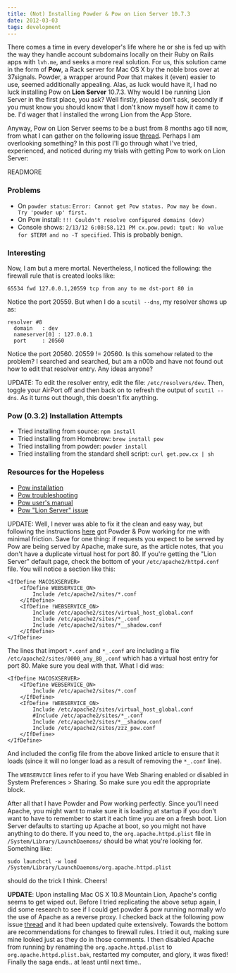 ```yaml
---
title: (Not) Installing Powder & Pow on Lion Server 10.7.3
date: 2012-03-03
tags: development
---
```


There comes a time in every developer's life where he or she is fed up with the way they handle account subdomains locally on their Ruby on Rails apps with `lvh.me`, and seeks a more real solution. For us, this solution came in the form of **Pow**, a Rack server for Mac OS X by the noble bros over at 37signals. Powder, a wrapper around Pow that makes it (even) easier to use, seemed additionally appealing. Alas, as luck would have it, I had no luck installing Pow on **Lion Server** 10.7.3. Why would I be running Lion Server in the first place, you ask? Well firstly, please don't ask, secondly if you must know you should know that I don't know myself how it came to be. I'd wager that I installed the wrong Lion from the App Store.

Anyway, Pow on Lion Server seems to be a bust from 8 months ago till now, from what I can gather on the following issue [thread](https://github.com/37signals/pow/issues/172). Perhaps I am overlooking something? In this post I'll go through what I've tried, experienced, and noticed during my trials with getting Pow to work on Lion Server:

READMORE

### Problems

- On `powder status`: `Error: Cannot get Pow status. Pow may be down. Try 'powder up' first.`
- On Pow install: `!!! Couldn't resolve configured domains (dev)`
- Console shows: `2/13/12 6:08:58.121 PM cx.pow.powd: tput: No value for $TERM and no -T specified`. This is probably benign.

### Interesting

Now, I am but a mere mortal. Nevertheless, I noticed the following: the firewall rule that is created looks like:

    65534 fwd 127.0.0.1,20559 tcp from any to me dst-port 80 in

Notice the port 20559. But when I do a `scutil --dns`, my resolver shows up as:

    resolver #8
      domain   : dev
      nameserver[0] : 127.0.0.1
      port     : 20560

Notice the port 20560. 20559 != 20560. Is this somehow related to the problem? I searched and searched, but am a n00b and have not found out how to edit that resolver entry. Any ideas anyone?

UPDATE: To edit the resolver entry, edit the file: `/etc/resolvers/dev`. Then, toggle your AirPort off and then back on to refresh the output of `scutil --dns`. As it turns out though, this doesn't fix anything.

### Pow (0.3.2) Installation Attempts

- Tried installing from source: `npm install`
- Tried installing from Homebrew: `brew install pow`
- Tried installing from powder: `powder install`
- Tried installing from the standard shell script: `curl get.pow.cx | sh`

### Resources for the Hopeless

- [Pow installation](https://github.com/37signals/pow/wiki/Installation)
- [Pow troubleshooting](https://github.com/37signals/pow/wiki/Troubleshooting)
- [Pow user's manual](http://pow.cx/manual.html)
- [Pow "Lion Server" issue](https://github.com/37signals/pow/issues/172)

UPDATE: Well, I never was able to fix it the clean and easy way, but following the instructions [here](https://github.com/37signals/pow/wiki/Running-Pow-with-Apache) got Powder & Pow working for me with minimal friction. Save for one thing: if requests you expect to be served by Pow are being served by Apache, make sure, as the article notes, that you don't have a duplicate virtual host for port 80. If you're getting the "Lion Server" default page, check the bottom of your `/etc/apache2/httpd.conf` file. You will notice a section like this:

    <IfDefine MACOSXSERVER>
        <IfDefine WEBSERVICE_ON>
            Include /etc/apache2/sites/*.conf
        </IfDefine>
        <IfDefine !WEBSERVICE_ON>
            Include /etc/apache2/sites/virtual_host_global.conf
            Include /etc/apache2/sites/*_.conf
            Include /etc/apache2/sites/*__shadow.conf
        </IfDefine>
    </IfDefine>

The lines that import `*.conf` and `*_.conf` are including a file `/etc/apache2/sites/0000_any_80_.conf` which has a virtual host entry for port 80. Make sure you deal with that. What I did was:

    <IfDefine MACOSXSERVER>
        <IfDefine WEBSERVICE_ON>
            Include /etc/apache2/sites/*.conf
        </IfDefine>
        <IfDefine !WEBSERVICE_ON>
            Include /etc/apache2/sites/virtual_host_global.conf
            #Include /etc/apache2/sites/*_.conf
            Include /etc/apache2/sites/*__shadow.conf
            Include /etc/apache2/sites/zzz_pow.conf
        </IfDefine>
    </IfDefine>

And included the config file from the above linked article to ensure that it loads (since it will no longer load as a result of removing the `*_.conf` line).

The `WEBSERVICE` lines refer to if you have Web Sharing enabled or disabled in System Preferences > Sharing. So make sure you edit the appropriate block.

After all that I have Powder and Pow working perfectly. Since you'll need Apache, you might want to make sure it is loading at startup if you don't want to have to remember to start it each time you are on a fresh boot. Lion Server defaults to starting up Apache at boot, so you might not have anything to do there. If you need to, the `org.apache.httpd.plist` file in `/System/Library/LaunchDaemons/` should be what you're looking for. Something like:

    sudo launchctl -w load /System/Library/LaunchDaemons/org.apache.httpd.plist

should do the trick I think. Cheers!

**UPDATE**: Upon installing Mac OS X 10.8 Mountain Lion, Apache's config seems to get wiped out. Before I tried replicating the above setup again, I did some research to see if I could get powder & pow running normally w/o the use of Apache as a reverse proxy. I checked back at the following pow issue [thread](https://github.com/37signals/pow/issues/172) and it had been updated quite extensively. Towards the bottom are recommendations for changes to firewall rules. I tried it out, making sure mine looked just as they do in those comments. I then disabled Apache from running by renaming the `org.apache.httpd.plist` to `org.apache.httpd.plist.bak`, restarted my computer, and glory, it was fixed! Finally the saga ends.. at least until next time..
